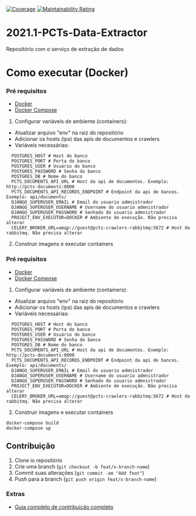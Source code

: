 [![Coverage](https://sonarcloud.io/api/project_badges/measure?project=fga-eps-mds_2021.1-PCTs-Scraper&metric=coverage)](https://sonarcloud.io/dashboard?id=fga-eps-mds_2021.1-PCTs-Scraper)
[![Maintainability Rating](https://sonarcloud.io/api/project_badges/measure?project=fga-eps-mds_2021.1-PCTs-Scraper&metric=sqale_rating)](https://sonarcloud.io/dashboard?id=fga-eps-mds_2021.1-PCTs-Scraper)

# 2021.1-PCTs-Data-Extractor

Repositório com o serviço de extração de dados

# Como executar (Docker)

### Pré requisitos

- [Docker](https://docs.docker.com/engine/install/ubuntu/)
- [Docker Compose](https://docs.docker.com/compose/install/)


1. Configurar variáveis de ambiente (containers):
  * Atualizar arquivo "env" na raiz do repositório
  * Adicionar os hosts (ips) das apis de documentos e crawlers
  * Variáveis necessárias:
  ```shell
    POSTGRES_HOST # Host do banco
    POSTGRES_PORT # Porta do banco
    POSTGRES_USER # Usuário do banco
    POSTGRES_PASSWORD # Senha do banco
    POSTGRES_DB # Nome do banco
    PCTS_DOCUMENTS_API_URL # Host da api de documentos. Exemplo: http://pcts-documents:8000
    PCTS_DOCUMENTS_API_RECORDS_ENDPOINT # Endpoint da api de bancos. Exemplo: api/documents/
    DJANGO_SUPERUSER_EMAIL # Email do usuario admnistrador
    DJANGO_SUPERUSER_USERNAME # Username do usuario admnistrador
    DJANGO_SUPERUSER_PASSWORD # Senhado do usuario admnistrador
    PROJECT_ENV_EXECUTOR=DOCKER # Ambiente de execução. Não precisa alterar
    CELERY_BROKER_URL=amqp://guest@pcts-crawlers-rabbitmq:5672 # Host do rabbitmq. Não precisa alterar
  ```


2. Construir imagens e executar containers

### Pré requisitos

- [Docker](https://docs.docker.com/engine/install/ubuntu/)
- [Docker Compose](https://docs.docker.com/compose/install/)


1. Configurar variáveis de ambiente (containers):
  * Atualizar arquivo "env" na raiz do repositório
  * Adicionar os hosts (ips) das apis de documentos e crawlers
  * Variáveis necessárias:
  ```shell
    POSTGRES_HOST # Host do banco
    POSTGRES_PORT # Porta do banco
    POSTGRES_USER # Usuário do banco
    POSTGRES_PASSWORD # Senha do banco
    POSTGRES_DB # Nome do banco
    PCTS_DOCUMENTS_API_URL # Host da api de documentos. Exemplo: http://pcts-documents:8000
    PCTS_DOCUMENTS_API_RECORDS_ENDPOINT # Endpoint da api de bancos. Exemplo: api/documents/
    DJANGO_SUPERUSER_EMAIL # Email do usuario admnistrador
    DJANGO_SUPERUSER_USERNAME # Username do usuario admnistrador
    DJANGO_SUPERUSER_PASSWORD # Senhado do usuario admnistrador
    PROJECT_ENV_EXECUTOR=DOCKER # Ambiente de execução. Não precisa alterar
    CELERY_BROKER_URL=amqp://guest@pcts-crawlers-rabbitmq:5672 # Host do rabbitmq. Não precisa alterar
  ```


2. Construir imagens e executar containers

```shell
docker-compose build
docker-compose up
```

## Contribuição

1. Clone io repositório
2. Crie uma branch (`git checkout -b feat/x-branch-name`)
3. Commit suas alterações (`git commit -am "Add feat"`)
4. Push para a branch (`git push origin feat/x-branch-name`)

### Extras

- [Guia completo de contribuição completo](https://github.com/fga-eps-mds/2021.1-PCTs-Docs/blob/main/CONTRIBUTING.md)
